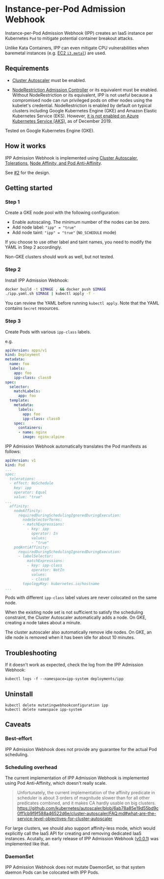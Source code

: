 # Instance-per-Pod Admission Webhook

Instance-per-Pod Admission Webhook (IPP) creates an IaaS instance per Kubernetes `Pod` to mitigate potential container breakout attacks.

Unlike Kata Containers, IPP can even mitigate CPU vulnerabilities when baremetal instances (e.g. [EC2 `i3.metal`](https://aws.amazon.com/jp/ec2/instance-types/i3/)) are used.

## Requirements

* [Cluster Autoscaler](https://github.com/kubernetes/autoscaler/tree/master/cluster-autoscaler) must be enabled.

* [NodeRestriction Admission Controller](https://kubernetes.io/docs/reference/access-authn-authz/admission-controllers/#noderestriction) or its equivalent must be enabled.
  Without NodeRestriction or its equivalent, IPP is not useful because a compromised node can run privileged pods on other nodes using the kubelet's credential.
  NodeRestriction is enabled by default on typical clusters including Google Kubernetes Engine (GKE) and Amazon Elastic Kubernetes Service (EKS).
  However, [it is not enabled on Azure Kubernetes Service (AKS)](https://github.com/Azure/aks-engine/issues/2422), as of December 2019.

Tested on Google Kubernetes Engine (GKE).

## How it works

IPP Admission Webhook is implemented using [Cluster Autoscaler](https://github.com/kubernetes/autoscaler/tree/master/cluster-autoscaler), [Tolerations](https://kubernetes.io/docs/concepts/configuration/taint-and-toleration/), [Node Affinity, and Pod Anti-Affinity](https://kubernetes.io/docs/concepts/configuration/assign-pod-node/).

See [#2](https://github.com/AkihiroSuda/instance-per-pod/issues/2) for the design.

## Getting started

### Step 1

Create a GKE node pool with the following configuration:
* Enable autoscaling. The minimum number of the nodes can be zero.
* Add node label: `"ipp" = "true"`
* Add node taint: `"ipp" = "true"`  (`NO_SCHEDULE` mode)

If you choose to use other label and taint names, you need to modify the YAML in Step 2 accordingly.

Non-GKE clusters should work as well, but not tested.

### Step 2

Install IPP Admission Webhook:

```bash
docker build -t $IMAGE . && docker push $IMAGE
./ipp.yaml.sh $IMAGE | kubectl apply -f -
```

You can review the YAML before running `kubectl apply`.
Note that the YAML contains `Secret` resources.

### Step 3

Create Pods with various `ipp-class` labels.

e.g.
```yaml
apiVersion: apps/v1
kind: Deployment
metadata:
  name: foo
  labels:
    app: foo
    ipp-class: class0
spec:
  selector:
    matchLabels:
      app: foo
  template:
    metadata:
      labels:
        app: foo
        ipp-class: class0
    spec:
      containers:
      - name: nginx
        image: nginx:alpine
```

IPP Admission Webhook automatically translates the Pod manifests as follows:

```yaml
apiVersion: v1
kind: Pod
...
spec:
  tolerations:
  - effect: NoSchedule
    key: ipp
    operator: Equal
    value: "true"
...
  affinity:
    nodeAffinity:
      requiredDuringSchedulingIgnoredDuringExecution:
        nodeSelectorTerms:
        - matchExpressions:
          - key: ipp
            operator: In
            values:
            - "true"
    podAntiAffinity:
      requiredDuringSchedulingIgnoredDuringExecution:
      - labelSelector:
          matchExpressions:
          - key: ipp-class
            operator: NotIn
            values:
            - class0
        topologyKey: kubernetes.io/hostname
...
```

Pods with different `ipp-class` label values are never colocated on the same node.

When the existing node set is not sufficient to satisfy the scheduling constraint, the Cluster Autoscaler automatically adds a node.
On GKE, creating a node takes about a minute.

The cluster autoscaler also automatically remove idle nodes.
On GKE, an idle node is removed when it has been idle for about 10 minutes.

## Troubleshooting

If it doesn't work as expected, check the log from the IPP Admission Webhook:

```console
kubectl logs -f --namespace=ipp-system deployments/ipp
```

## Uninstall

```console
kubectl delete mutatingwebhookconfiguration ipp
kubectl delete namespace ipp-system
```

## Caveats

### Best-effort

IPP Admission Webhook does not provide any guarantee for the actual Pod scheduling.

### Scheduling overhead

The current implementation of IPP Admission Webhook is implemented using Pod Anti-Affinity, which doesn't really scale.

> Unfortunately, the current implementation of the affinity predicate in scheduler is about 3 orders of magnitude slower than for all other predicates combined, and it makes CA hardly usable on big clusters.
> https://github.com/kubernetes/autoscaler/blob/6ab78a85e19d55bd9c0ff1cb9f9f588a46522d6e/cluster-autoscaler/FAQ.md#what-are-the-service-level-objectives-for-cluster-autoscaler

For large clusters, we should also support affinity-less mode, which would explicitly call the IaaS API for creating and removing dedicated IaaS instances.
Acutally, an early release of IPP Admission Webhook ([v0.0.1](https://github.com/AkihiroSuda/instance-per-pod/tree/v0.0.1)) was implemented like that.


### DaemonSet

IPP Admission Webhook does not mutate DaemonSet, so that system daemon Pods can be colocated with IPP Pods.
